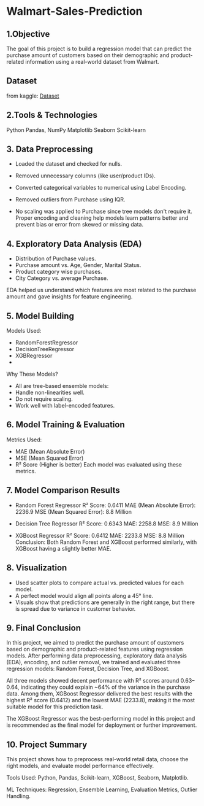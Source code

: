 # Walmart-Sales-Prediction

## 1.Objective

The goal of this project is to build a regression model that can predict the purchase amount of customers based on their demographic and product-related information using a real-world dataset from Walmart.

## Dataset
from kaggle:
 <a href=" https://github.com/Aleenapatani03/Walmart-Sales-Prediction/blob/main/walmart.csv ">Dataset</a>
## 2.Tools & Technologies

Python
Pandas, NumPy
Matplotlib
Seaborn
Scikit-learn

## 3. Data Preprocessing

- Loaded the dataset and checked for nulls.

- Removed unnecessary columns (like user/product IDs).

- Converted categorical variables to numerical using Label Encoding.

- Removed outliers from Purchase using IQR.

- No scaling was applied to Purchase since tree models don't require it.
Proper encoding and cleaning help models learn patterns better and prevent bias or error from skewed or missing data.

## 4. Exploratory Data Analysis (EDA)

- Distribution of Purchase values.
- Purchase amount vs. Age, Gender, Marital Status.
- Product category wise purchases.
- City Category vs. average Purchase.
  
EDA helped us understand which features are most related to the purchase amount and gave insights for feature engineering.

##  5. Model Building
Models Used:
- RandomForestRegressor
- DecisionTreeRegressor
- XGBRegressor
- 
Why These Models?
- All are tree-based ensemble models:
- Handle non-linearities well.
- Do not require scaling.
- Work well with label-encoded features.

## 6. Model Training & Evaluation
Metrics Used:
- MAE (Mean Absolute Error)
- MSE (Mean Squared Error)
- R² Score (Higher is better)
Each model was evaluated using these metrics.

## 7. Model Comparison Results
- Random Forest Regressor
  R² Score: 0.6411
  MAE (Mean Absolute Error): 2236.9
  MSE (Mean Squared Error): 8.8 Million

- Decision Tree Regressor
  R² Score: 0.6343
  MAE: 2258.8
  MSE: 8.9 Million

- XGBoost Regressor
  R² Score: 0.6412
  MAE: 2233.8
  MSE: 8.8 Million
Conclusion: Both Random Forest and XGBoost performed similarly, with XGBoost having a slightly better MAE.

## 8. Visualization

- Used scatter plots to compare actual vs. predicted values for each model.
- A perfect model would align all points along a 45° line.
- Visuals show that predictions are generally in the right range, but there is spread due to variance in customer behavior.

## 9. Final Conclusion

In this project, we aimed to predict the purchase amount of customers based on demographic and product-related features using regression models. After performing data preprocessing, exploratory data analysis (EDA), encoding, and outlier removal, we trained and evaluated three regression models: Random Forest, Decision Tree, and XGBoost.

All three models showed decent performance with R² scores around 0.63–0.64, indicating they could explain ~64% of the variance in the purchase data. Among them, XGBoost Regressor delivered the best results with the highest R² score (0.6412) and the lowest MAE (2233.8), making it the most suitable model for this prediction task.

The XGBoost Regressor was the best-performing model in this project and is recommended as the final model for deployment or further improvement.

##  10. Project Summary

This project shows how to preprocess real-world retail data, choose the right models, and evaluate model performance effectively.

Tools Used: Python, Pandas, Scikit-learn, XGBoost, Seaborn, Matplotlib.

ML Techniques: Regression, Ensemble Learning, Evaluation Metrics, Outlier Handling.





